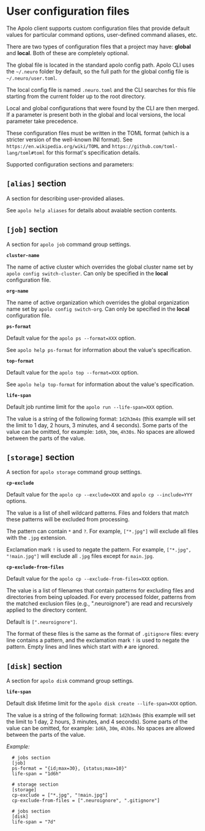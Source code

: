 User configuration files
========================

The Apolo client supports custom configuration files that provide default values
for particular command options, user-defined command aliases, etc.

There are two types of configuration files that a project may have: **global** and
**local**. Both of these are completely optional.

The global file is located in the standard apolo config path. Apolo CLI uses the
`~/.neuro` folder by default, so the full path for the global config file is
`~/.neuro/user.toml`.

The local config file is named `.neuro.toml` and the CLI searches for this file
starting from the current folder up to the root directory.

Local and global configurations that were found by the CLI are then merged.
If a parameter is present both in the global and local versions, the local parameter
take precedence.

These configuration files must be written in the TOML format (which is a stricter
version of the well-known INI format). See `https://en.wikipedia.org/wiki/TOML` and
`https://github.com/toml-lang/toml#toml` for this format's specification details.

Supported configuration sections and parameters:

`[alias]` section
-----------------

A section for describing user-provided aliases.

See `apolo help aliases` for details about avaiable section contents.

`[job]` section
---------------

A section for `apolo job` command group settings.

**`cluster-name`**

The name of active cluster which overrides the global cluster name set by
`apolo config switch-cluster`.  Can only be specified in the **local**
configuration file.

**`org-name`**

The name of active organization which overrides the global organization
name set by `apolo config switch-org`.  Can only be specified in
the **local** configuration file.

**`ps-format`**

Default value for the `apolo ps --format=XXX` option.

See `apolo help ps-format` for information about the value's specification.

**`top-format`**

Default value for the `apolo top --format=XXX` option.

See `apolo help top-format` for information about the value's specification.

**`life-span`**

Default job runtime limit for the `apolo run --life-span=XXX` option.

The value is a string of the following format: `1d2h3m4s` (this example will set the
limit to 1 day, 2 hours, 3 minutes, and 4 seconds). Some parts of the value can be
omitted, for example: `1d6h`, `30m`, `4h30s`. No spaces are allowed between the
parts of the value.

`[storage]` section
-------------------

A section for `apolo storage` command group settings.

**`cp-exclude`**

Default value for the `apolo cp --exclude=XXX` and `apolo cp --include=YYY` options.

The value is a list of shell wildcard patterns. Files and folders that match these
patterns will be excluded from processing.

The pattern can contain `*` and `?`. For example, `["*.jpg"]` will exclude all
files with the `.jpg` extension.

Exclamation mark `!` is used to negate the pattern. For example, `["*.jpg",
"!main.jpg"]` will exclude all `.jpg` files except for `main.jpg`.

**`cp-exclude-from-files`**

Default value for the `apolo cp --exclude-from-files=XXX` option.

The value is a list of filenames that contain patterns for excluding files
and directories from being uploaded. For every processed folder,
patterns from the matched exclusion files (e.g., ".neuroignore")
are read and recursively applied to the directory content.

Default is `[".neuroignore"]`.

The format of these files is the same as the format of `.gitignore` files:
every line contains a pattern, and the exclamation mark `!` is used to negate
the pattern. Empty lines and lines which start with `#` are ignored.

`[disk]` section
----------------

A section for `apolo disk` command group settings.

**`life-span`**

Default disk lifetime limit for the `apolo disk create --life-span=XXX` option.

The value is a string of the following format: `1d2h3m4s` (this example will set the
limit to 1 day, 2 hours, 3 minutes, and 4 seconds). Some parts of the value can be
omitted, for example: `1d6h`, `30m`, `4h30s`. No spaces are allowed between the
parts of the value.

*Example:*
```
  # jobs section
  [job]
  ps-format = "{id;max=30}, {status;max=10}"
  life-span = "1d6h"

  # storage section
  [storage]
  cp-exclude = ["*.jpg", "!main.jpg"]
  cp-exclude-from-files = [".neuroignore", ".gitignore"]

  # jobs section
  [disk]
  life-span = "7d"
```